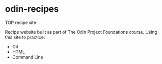 # odin-recipes

TOP recipe site

Recipe website built as part of The Odin Project Foundations course. Using this site to practice:

- Git
- HTML
- Command Line
